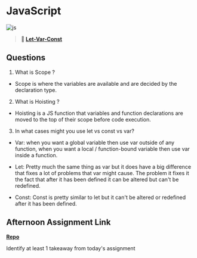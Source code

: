 # JavaScript

![js](https://bcw.blob.core.windows.net/public/img/courses/js.gif)

> **📖 [Let-Var-Const](https://codeworksacademy.com/fs-student-guide/resources/wk2/01-Let-Var-Const)**

## Questions

1. What is Scope ?

- Scope is where the variables are available and are decided by the declaration type.

2. What is Hoisting ?

- Hoisting is a JS function that variables and function declarations are moved to the top of their scope before code execution.

3. In what cases might you use let vs const vs var?

- Var: when you want a global variable then use var outside of any function, when you want a local / function-bound variable then use var inside a function.

- Let: Pretty much the same thing as var but it does have a big difference that fixes a lot of problems that var might cause. The problem it fixes it the fact that after it has been defined it can be altered but can't be redefined.

- Const: Const is pretty similar to let but it can't be altered or redefined after it has been defined.

## Afternoon Assignment Link

**[Repo](https://github.com/Enderdr4gon74/<ASSIGNMENT_REPO>)**

Identify at least 1 takeaway from today's assignment
